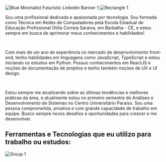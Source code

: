 ![Blue Minimalist Futuristic Linkedin Banner 1](https://github.com/evilyn-araujo/evilyn-araujo/assets/77305238/72ebadd5-5439-4a52-9d78-9ab2a3cdffc2)
![Rectangle 1](https://github.com/evilyn-araujo/evilyn-araujo/assets/77305238/d92c438e-b5f7-4eb1-a8ba-b9e789589233)

<p>Sou uma profissional dedicada e apaixonada por tecnologia. Sou formada como Técnica em Redes de Computadores pela Escola Estadual de Educação Profissional Otília Correia Saraiva, em Barbalha - CE, e estou sempre em busca de aprimorar meus conhecimentos e habilidades!</p>
<br>
<p>Com mais de um ano de experiência no mercado de desenvolvimento front-end, tenho habilidades em linguagens como JavaScript, TypeScript e estou iniciando os estudos em Python. Possuo conhecimentos em ReactJS e noções de documentação de projetos e tenho também noções de UX e UI design.</p>
<br>
<p>Estou sempre me atualizando sobre as últimas tendências e melhores práticas da área, e atualmente estou no primeiro semestre de Análises e Desenvolvimento de Sistemas no Centro Universitário Paraíso. Sou uma pessoa comprometida, proativa e com grande capacidade de trabalho em equipe. Busco sempre novos desafios e oportunidades para crescer e me desenvolver.</p>

## Ferramentas e Tecnologias que eu utilizo para trabalho ou estudos:
![Group 1](https://github.com/evilyn-araujo/evilyn-araujo/assets/77305238/e021a298-00f9-41b6-a1e0-14c8502d570e)
